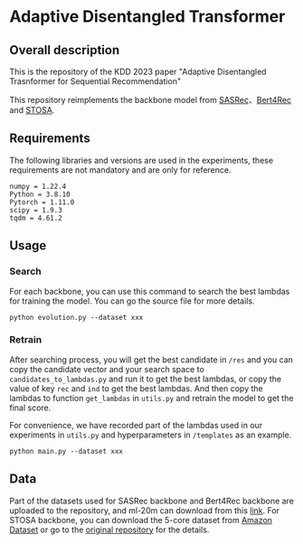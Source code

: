 # Adaptive Disentangled Transformer

## Overall description

This is the repository of the KDD 2023 paper "Adaptive Disentangled Trasnformer for Sequential Recommendation"

This repository reimplements the backbone model from [SASRec](https://github.com/pmixer/SASRec.pytorch)、[Bert4Rec](https://github.com/FeiSun/BERT4Rec) and [STOSA](https://github.com/zfan20/STOSA).



## Requirements

The following libraries and versions are used in the experiments, these requirements are not mandatory and are only for reference.

```
numpy = 1.22.4
Python = 3.8.10
Pytorch = 1.11.0
scipy = 1.9.3
tqdm = 4.61.2
```

 

## Usage

### Search

For each backbone, you can use this command to search the best lambdas for training the model. You can go the source file for more details.

```
python evolution.py --dataset xxx
```



### Retrain

After searching process, you will get the best candidate in `/res` and you can copy the candidate vector and your search space to `candidates_to_lambdas.py` and run it to get the best lambdas, or copy the value of key `rec` and `ind` to get the best lambdas. And then copy the lambdas to function `get_lambdas` in `utils.py` and retrain the model to get the final score. 

For convenience, we have recorded part of the lambdas used in our experiments in `utils.py` and hyperparameters in `/templates` as an example.

```
python main.py --dataset xxx
```



## Data

Part of the datasets used for SASRec backbone and Bert4Rec backbone are uploaded to the repository, and ml-20m can download from this [link](https://grouplens.org/datasets/movielens/). For STOSA backbone, you can download the 5-core dataset from [Amazon Dataset](https://jmcauley.ucsd.edu/data/amazon/) or go to the [original repository](https://github.com/zfan20/STOSA) for the details.